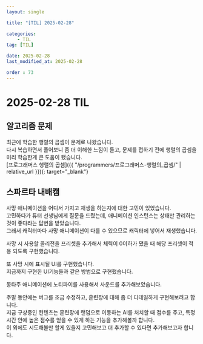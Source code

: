 ```yaml
---
layout: single

title: "[TIL] 2025-02-28"

categories:
    - TIL
tag: [TIL]

date: 2025-02-28
last_modified_at: 2025-02-28

order : 73
---
```


# 2025-02-28 TIL

## 알고리즘 문제

최근에 학습한 행렬의 곱셈이 문제로 나왔습니다.  
다시 복습하면서 풀어보니 좀 더 이해한 느낌이 들고, 문제를 접하기 전에 행렬의 곱셈을 미리 학습한게 큰 도움이 됐습니다.  
[프로그래머스 행렬의 곱셈]({{ "/programmers/프로그래머스-행렬의_곱셈/" | relative_url }}){: target="_blank"}

## 스파르타 내배캠

사망 애니메이션을 어디서 가지고 재생을 하는지에 대한 고민이 있었습니다.  
고민하다가 튜터 선생님에게 질문을 드렸는데, 애니메이션 인스턴스는 상태만 관리하는 것이 좋다라는 답변을 받았습니다.  
그래서 캐릭터마다 사망 애니메이션이 다를 수 있으므로 캐릭터에 넣어서 재생했습니다.

사망 시 사용할 콜리전을 프리셋을 추가해서 체력이 0이하가 됐을 때 해당 프리셋이 적용 되도록 구현했습니다.

또 사망 시에 표시될 UI를 구현했습니다.  
지금까지 구현한 UI기능들과 같은 방법으로 구현했습니다.

몽타주 애니메이션에 노티파이를 사용해서 사운드를 추가해보았습니다.

주말 동안에는 버그를 조금 수정하고, 훈련장에 대해 좀 더 디테일하게 구현해보려고 합니다.  
지금 구상중인 컨텐츠는 훈련장에 랜덤으로 이동하는 AI를 처치할 때 점수를 주고, 특정 시간 안에 높은 점수를 얻을 수 있게 하는 기능을 추가해볼까 합니다.  
이 외에도 시도해볼만 할게 있을지 고민해보고 더 추가할 수 있다면 추가해보고자 합니다.